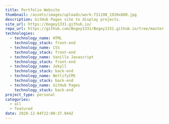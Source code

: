```yaml
---
title: Portfolio Website
thumbnail: /assets/images/uploads/work-731198_1920x880.jpg
description: GitHub Pages site to display projects.
site_url: https://bogey1331.github.io/
repo_url: https://github.com/Bogey1331/Bogey1331.github.io/tree/master
technologies:
  - technology_name: HTML
    technology_stack: front-end
  - technology_name: CSS
    technology_stack: front-end
  - technology_name: Vanilla Javascript
    technology_stack: front-end
  - technology_name: Jekyll
    technology_stack: back-end
  - technology_name: NetlifyCMS
    technology_stack: back-end
  - technology_name: GitHub Pages
    technology_stack: back-end
project_type: personal
categories:
  - all
  - featured
date: 2020-12-04T22:00:37.044Z
---
```

